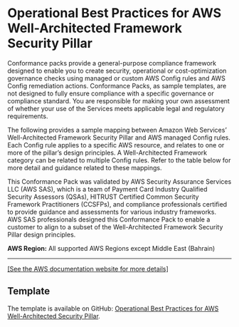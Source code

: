 # Operational Best Practices for AWS Well\-Architected Framework Security Pillar<a name="operational-best-practices-for-wa-Security-Pillar"></a>

Conformance packs provide a general\-purpose compliance framework designed to enable you to create security, operational or cost\-optimization governance checks using managed or custom AWS Config rules and AWS Config remediation actions\. Conformance Packs, as sample templates, are not designed to fully ensure compliance with a specific governance or compliance standard\. You are responsible for making your own assessment of whether your use of the Services meets applicable legal and regulatory requirements\.

The following provides a sample mapping between Amazon Web Services’ Well\-Architected Framework Security Pillar and AWS managed Config rules\. Each Config rule applies to a specific AWS resource, and relates to one or more of the pillar’s design principles\. A Well\-Architected Framework category can be related to multiple Config rules\. Refer to the table below for more detail and guidance related to these mappings\.

This Conformance Pack was validated by AWS Security Assurance Services LLC \(AWS SAS\), which is a team of Payment Card Industry Qualified Security Assessors \(QSAs\), HITRUST Certified Common Security Framework Practitioners \(CCSFPs\), and compliance professionals certified to provide guidance and assessments for various industry frameworks\. AWS SAS professionals designed this Conformance Pack to enable a customer to align to a subset of the Well\-Architected Framework Security Pillar design principles\.

**AWS Region:** All supported AWS Regions except Middle East \(Bahrain\)


****  
[\[See the AWS documentation website for more details\]](http://docs.aws.amazon.com/config/latest/developerguide/operational-best-practices-for-wa-Security-Pillar.html)

## Template<a name="wa-Security-Pillar-conformance-pack-sample"></a>

The template is available on GitHub: [Operational Best Practices for AWS Well\-Architected Security Pillar](https://github.com/awslabs/aws-config-rules/blob/master/aws-config-conformance-packs/Operational-Best-Practices-for-AWS-Well-Architected-Security-Pillar.yaml)\.